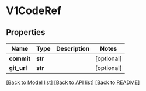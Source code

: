 # V1CodeRef

## Properties
Name | Type | Description | Notes
------------ | ------------- | ------------- | -------------
**commit** | **str** |  | [optional] 
**git_url** | **str** |  | [optional] 

[[Back to Model list]](../README.md#documentation-for-models) [[Back to API list]](../README.md#documentation-for-api-endpoints) [[Back to README]](../README.md)


